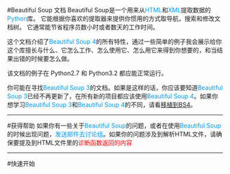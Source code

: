 #Beautiful Soup 文档
Beautiful Soup是一个用来从<font color=#0099ff>HTML</font>和<font color=#0099ff>XML</font>提取数据的<font color=#0099ff>Python</font>库。
它能根据你喜欢的提取器来提供你惯用的方式取导航，搜索和修改文档树。
它通常能节省程序员数小时或者数天的工作时间。

这个文档介绍了<font color=#0099ff>Beautiful Soup 4</font>的所有特性，通过一些简单的例子我会展示给你这个库擅长与什么、它怎么工作、怎么使用它、怎么用它来得到你想要的，和当结果出错的时候要怎么做。

该文档的例子在 Python2.7 和 Python3.2 都应能正常运行。

你可能在寻找<font color=#0099ff>Beautiful Soup 3</font>的文档。如果是这样的话，你应该要知道<font color=#0099ff>Beautiful Soup 3</font>已经不再更新了，在所有新的项目都应该使用<font color=#0099ff>Beautiful Soup 4</font>。如果你想学习<font color=#0099ff>Beautiful Soup 3</font>和<font color=#0099ff>Beautiful Soup 4</font>的不同，请看[移植到BS4](http://www.crummy.com/software/BeautifulSoup/bs4/doc/index.html#porting-code-to-bs4 "移植代码到BS4")。
***
#获得帮助
如果你有一些关于<font color=#0099ff>Beautiful Soup</font>的问题，或者在使用<font color=#0099ff>Beautiful Soup</font>的时候出现问题，<font color=#0099ff>发送邮件去讨论组</font>。如果你的问题涉及到解析HTML文件，请确保要提及到HTML文件里的<font color="red">诊断函数返回的内容</font>
***
#快速开始
